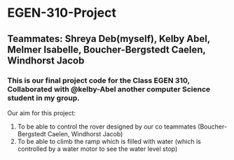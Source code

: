 # EGEN-310-Project
## Teammates: Shreya Deb(myself), Kelby Abel, Melmer Isabelle, Boucher-Bergstedt Caelen, Windhorst Jacob

### This is our final project code for the Class EGEN 310, Collaborated with @kelby-Abel another computer Science student in my group.

Our aim for this project:

 1. To be able to control the rover designed by our co teammates (Boucher-Bergstedt Caelen, Windhorst Jacob)
 2. To be able to climb the ramp which is filled with water (which is controlled by a water motor to see the water level stop)
